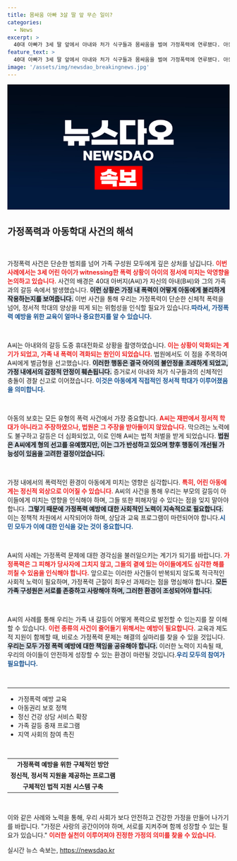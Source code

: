 ```yaml
---
title: 몸싸움 아빠 3살 딸 앞 무슨 일이?
categories:
  - News
excerpt: >
  40대 아빠가 3세 딸 앞에서 아내와 처가 식구들과 몸싸움을 벌여 가정폭력에 연루됐다. 아동학대 혐의로 벌금형 선고가 유예된 그의 사연, 궁금하지 않나요?
feature_text: >
  40대 아빠가 3세 딸 앞에서 아내와 처가 식구들과 몸싸움을 벌여 가정폭력에 연루됐다. 아동학대 혐의로 벌금형 선고가 유예된 그의 사연, 궁금하지 않나요?
image: '/assets/img/newsdao_breakingnews.jpg'
---
```


<p><img src="/assets/img/newsdao_breakingnews.jpg" alt="bookingtag 속보" /></p>

<h2 data-ke-size="size26">가정폭력과 아동학대 사건의 해석</h2>

<p data-ke-size="size16">&nbsp;</p>

<p>가정폭력 사건은 단순한 범죄를 넘어 가족 구성원 모두에게 깊은 상처를 남깁니다. <b><span style="color: #ee2323;">이번 사례에서는 3세 어린 아이가 witnessing한 폭력 상황이 아이의 정서에 미치는 악영향을 논의하고 있습니다.</span></b> 사건의 배경은 40대 아버지(A씨)가 자신의 아내(B씨)와 그의 가족과의 갈등 속에서 발생했습니다. <b><span style="background-color: #21538527;">이런 상황은 가정 내 폭력이 어떻게 아동에게 불리하게 작용하는지를 보여줍니다.</span></b> 이번 사건을 통해 우리는 가정폭력이 단순한 신체적 폭력을 넘어, 정서적 학대의 양상을 띠게 되는 위험성을 인식할 필요가 있습니다.<b><span style="color: #1a5490;">따라서, 가정폭력 예방을 위한 교육이 얼마나 중요한지를 알 수 있습니다.</span></b></p>

<p data-ke-size="size16">&nbsp;</p>

<p>A씨는 아내와의 갈등 도중 휴대전화로 상황을 촬영하였습니다. <b><span style="color: #ee2323;">이는 상황이 악화되는 계기가 되었고, 가족 내 폭력이 격화되는 원인이 되었습니다.</span></b> 법원에서도 이 점을 주목하여 A씨에게 벌금형을 선고했습니다. <b><span style="background-color: #21538527;">이러한 행동은 결국 아이의 불안정을 초래하게 되었고, 가정 내에서의 감정적 안정이 훼손됩니다.</span></b> 증거로서 아내와 처가 식구들과의 신체적인 충돌이 경찰 신고로 이어졌습니다. <b><span style="color: #1a5490;">이것은 아동에게 직접적인 정서적 학대가 이루어졌음을 의미합니다.</span></b></p>

<p data-ke-size="size16">&nbsp;</p>

<p>아동의 보호는 모든 유형의 폭력 사건에서 가장 중요합니다. <b><span style="color: #ee2323;">A씨는 재판에서 정서적 학대가 아니라고 주장하였으나, 법원은 그 주장을 받아들이지 않았습니다.</span></b> 막으려는 노력에도 불구하고 갈등은 더 심화되었고, 이로 인해 A씨는 법적 처벌을 받게 되었습니다. <b><span style="background-color: #21538527;">법원은 A씨에게 형의 선고를 유예했지만, 이는 그가 반성하고 있으며 향후 행동이 개선될 가능성이 있음을 고려한 결정이었습니다.</span></b></p>

<p data-ke-size="size16">&nbsp;</p>

<p>가정 내에서의 폭력적인 환경이 아동에게 미치는 영향은 심각합니다. <b><span style="color: #ee2323;">특히, 어린 아동에게는 정신적 외상으로 이어질 수 있습니다.</span></b> A씨의 사건을 통해 우리는 부모의 갈등이 아이들에게 미치는 영향을 인식해야 하며, 그들 또한 피해자일 수 있다는 점을 잊지 말아야 합니다. <b><span style="background-color: #21538527;">그렇기 때문에 가정폭력 예방에 대한 사회적인 노력이 지속적으로 필요합니다.</span></b> 이는 정책적 차원에서 시작되어야 하며, 상담과 교육 프로그램이 마련되어야 합니다.<b><span style="color: #1a5490;">시민 모두가 이에 대한 인식을 갖는 것이 중요합니다.</span></b></p>

<p data-ke-size="size16">&nbsp;</p>

<p>A씨의 사례는 가정폭력 문제에 대한 경각심을 불러일으키는 계기가 되기를 바랍니다. <b><span style="color: #ee2323;">가정폭력은 그 피해가 당사자에 그치지 않고, 그들의 곁에 있는 아이들에게도 심각한 해를 끼칠 수 있음을 인식해야 합니다.</span></b> 앞으로는 이러한 사건들이 반복되지 않도록 적극적인 사회적 노력이 필요하며, 가정폭력 근절이 최우선 과제라는 점을 명심해야 합니다. <b><span style="background-color: #21538527;">모든 가족 구성원은 서로를 존중하고 사랑해야 하며, 그러한 환경이 조성되어야 합니다.</span></b> </p>

<p data-ke-size="size16">&nbsp;</p>

<p>A씨의 사례를 통해 우리는 가족 내 갈등이 어떻게 폭력으로 발전할 수 있는지를 잘 이해할 수 있습니다. <b><span style="color: #ee2323;">이런 종류의 사건이 줄어들기 위해서는 예방이 필요합니다.</span></b> 교육과 제도적 지원이 함께할 때, 비로소 가정폭력 문제는 해결의 실마리를 찾을 수 있을 것입니다. <b><span style="background-color: #21538527;">우리는 모두 가정 폭력 예방에 대한 책임을 공유해야 합니다.</span></b> 이러한 노력이 지속될 때, 우리의 아이들이 안전하게 성장할 수 있는 환경이 마련될 것입니다.<b><span style="color: #1a5490;">우리 모두의 참여가 필요합니다.</span></b></p>

<p data-ke-size="size16">&nbsp;</p>

<hr>

<ul>
  <li>가정폭력 예방 교육</li>
  <li>아동권리 보호 정책</li>
  <li>정신 건강 상담 서비스 확장</li>
  <li>가족 갈등 중재 프로그램</li>
  <li>지역 사회의 참여 촉진</li>
</ul>

<p data-ke-size="size16">&nbsp;</p>

<table style="width: 100%;">
  <tr>
    <td style="text-align: center; height: 17px;"><b>가정폭력 예방을 위한 구체적인 방안</b></td>
  </tr>
  <tr>
    <td style="text-align: center; height: 17px;"><b>정신적, 정서적 지원을 제공하는 프로그램</b></td>
  </tr>
  <tr>
    <td style="text-align: center; height: 17px;"><b>구체적인 법적 지원 시스템 구축</b></td>
  </tr>
</table>

<p data-ke-size="size16">&nbsp;</p>

<p>이와 같은 사례와 노력을 통해, 우리 사회가 보다 안전하고 건강한 가정을 만들어 나가기를 바랍니다. "가정은 사랑의 공간이어야 하며, 서로를 지켜주며 함께 성장할 수 있는 필요가 있습니다." <b><span style="color: #ee2323;">이러한 실천이 이루어져야 진정한 가정의 의미를 찾을 수 있습니다.</span></b></p>
실시간 뉴스 속보는, <a href="https://newsdao.kr" rel="dofollow">https://newsdao.kr</a>


